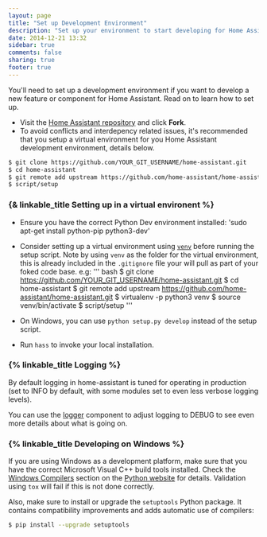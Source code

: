 ```yaml
---
layout: page
title: "Set up Development Environment"
description: "Set up your environment to start developing for Home Assistant."
date: 2014-12-21 13:32
sidebar: true
comments: false
sharing: true
footer: true
---
```


You'll need to set up a development environment if you want to develop a new feature or component for Home Assistant. Read on to learn how to set up.

* Visit the [Home Assistant repository](https://github.com/home-assistant/home-assistant) and click **Fork**.
* To avoid conflicts and interdepency related issues, it's recommended that you setup a virtual environment for you Home Assistant development environment, details below.

```bash
$ git clone https://github.com/YOUR_GIT_USERNAME/home-assistant.git
$ cd home-assistant
$ git remote add upstream https://github.com/home-assistant/home-assistant.git
$ script/setup
```
### {& linkable_title Setting up in a virtual environent %}
* Ensure you have the correct Python Dev environment installed: 'sudo apt-get install python-pip python3-dev'
* Consider setting up a virtual environment using [`venv`](https://docs.python.org/3.4/library/venv.html) before running the setup script. Note by using `venv` as the folder for the virtual environment, this is already included in the `.gitignore` file your will pull as part of your foked code base.
e.g:
'''
bash
$ git clone https://github.com/YOUR_GIT_USERNAME/home-assistant.git
$ cd home-assistant
$ git remote add upstream https://github.com/home-assistant/home-assistant.git
$ virtualenv -p python3 venv 
$ source venv/bin/activate
$ script/setup
'''
* On Windows, you can use `python setup.py develop` instead of the setup script.

* Run `hass` to invoke your local installation.

### {% linkable_title Logging %}

By default logging in home-assistant is tuned for operating in
production (set to INFO by default, with some modules set to even less
verbose logging levels).

You can use the [logger](/components/logger/) component to adjust
logging to DEBUG to see even more details about what is going on.

### {% linkable_title Developing on Windows %}

If you are using Windows as a development platform, make sure that you have the correct Microsoft Visual C++ build tools installed. Check the [Windows Compilers](https://wiki.python.org/moin/WindowsCompilers) section on the [Python website](https://www.python.org/) for details. Validation using `tox` will fail if this is not done correctly.

Also, make sure to install or upgrade the `setuptools` Python package. It contains compatibility improvements and adds automatic use of compilers:

```bash
$ pip install --upgrade setuptools
```
